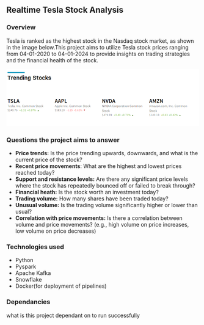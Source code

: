 ## Realtime Tesla Stock Analysis

### Overview

Tesla is ranked as the highest stock in the Nasdaq stock market, as shown in the image below.This project aims to utilize Tesla stock prices ranging from 04-01-2020 to 04-01-2024 to provide insights on trading strategies and the financial health of the stock.

![Stock ranking](imgs/stck_prediction.png)


### Questions the project aims to answer
- **Price trends:** Is the price trending upwards, downwards, and what is the current price of the stock?
- **Recent price movements**: What are the highest and lowest prices reached today?
- **Support and resistance levels:** Are there any significant price levels where the stock has repeatedly bounced off or failed to break through?
- **Financial heath:** Is the stock worth an investment today?
- **Trading volume:** How many shares have been traded today?
- **Unusual volume:** Is the trading volume significantly higher or lower than usual?
- **Correlation with price movements:** Is there a correlation between volume and price movements? (e.g., high volume on price increases, low volume on price decreases)

### Technologies used
- Python
- Pyspark
- Apache Kafka 
- Snowflake
- Docker(for deployment of pipelines)

### Dependancies
what is this project dependant on to run successfully



